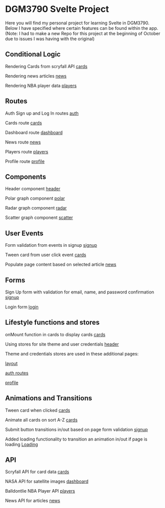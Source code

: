 # DGM3790 Svelte Project

Here you will find my personal project for learning Svelte in DGM3790. Below I have specified where certain features can be found within the app.
(Note: I had to make a new Repo for this project at the beginning of October due to issues I was having with the original)

## Conditional Logic

Rendering Cards from scryfall API [cards](https://github.com/Sterlingh78/SvelteProject/blob/master/src/routes/cards/%2Bpage.svelte)

Rendering news articles [news](https://github.com/Sterlingh78/SvelteProject/blob/master/src/routes/news/%2Bpage.svelte)

Rendering NBA player data [players](https://github.com/Sterlingh78/SvelteProject/blob/master/src/routes/players/%2Bpage.svelte)

## Routes

Auth Sign up and Log In routes [auth](https://github.com/Sterlingh78/SvelteProject/tree/master/src/routes/auth)

Cards route [cards](https://github.com/Sterlingh78/SvelteProject/tree/master/src/routes/cards)

Dashboard route [dashboard](https://github.com/Sterlingh78/SvelteProject/tree/master/src/routes/dashboard)

News route [news](https://github.com/Sterlingh78/SvelteProject/tree/master/src/routes/news)

Players route [players](https://github.com/Sterlingh78/SvelteProject/tree/master/src/routes/players)

Profile route [profile](https://github.com/Sterlingh78/SvelteProject/tree/master/src/routes/profile)

## Components

Header component [header](https://github.com/Sterlingh78/SvelteProject/tree/master/src/lib/components/header)

Polar graph component [polar](https://github.com/Sterlingh78/SvelteProject/tree/master/src/lib/components/polar)

Radar graph component [radar](https://github.com/Sterlingh78/SvelteProject/tree/master/src/lib/components/Radar)

Scatter graph component [scatter](https://github.com/Sterlingh78/SvelteProject/tree/master/src/lib/components/scatter)

## User Events

Form validation from events in signup [signup](https://github.com/Sterlingh78/SvelteProject/tree/master/src/routes/auth/signup)

Tween card from user click event [cards](https://github.com/Sterlingh78/SvelteProject/tree/master/src/routes/cards)

Populate page content based on selected article [news](https://github.com/Sterlingh78/SvelteProject/tree/master/src/routes/news)

## Forms

Sign Up form with validation for email, name, and password confirmation [signup](https://github.com/Sterlingh78/SvelteProject/tree/master/src/routes/auth/signup)

Login form [login](https://github.com/Sterlingh78/SvelteProject/tree/master/src/routes/auth/login)

## Lifestyle functions and stores

onMount function in cards to display cards [cards](https://github.com/Sterlingh78/SvelteProject/tree/master/src/routes/cards)

Using stores for site theme and user credentials [header](https://github.com/Sterlingh78/SvelteProject/tree/master/src/lib/components/header)

Theme and credentials stores are used in these additional pages:

[layout](https://github.com/Sterlingh78/SvelteProject/blob/master/src/routes/%2Blayout.svelte)

[auth routes](https://github.com/Sterlingh78/SvelteProject/tree/master/src/routes/auth)

[profile](https://github.com/Sterlingh78/SvelteProject/blob/master/src/routes/profile/%2Bpage.svelte)

## Animations and Transitions

Tween card when clicked [cards](https://github.com/Sterlingh78/SvelteProject/blob/master/src/routes/cards/%2Bpage.svelte)

Animate all cards on sort A-Z [cards](https://github.com/Sterlingh78/SvelteProject/blob/master/src/routes/cards/%2Bpage.svelte)

Submit button transitions in/out based on page form validation [signup](https://github.com/Sterlingh78/SvelteProject/blob/master/src/routes/auth/signup/%2Bpage.svelte)

Added loading functionality to transition an animation in/out if page is loading [Loading](https://github.com/Sterlingh78/SvelteProject/blob/master/src/routes/%2Blayout.svelte)

## API

Scryfall API for card data [cards](https://github.com/Sterlingh78/SvelteProject/tree/master/src/routes/cards)

NASA API for satellite images [dashboard](https://github.com/Sterlingh78/SvelteProject/blob/master/src/routes/dashboard/%2Bpage.server.js)

Balldontlie NBA Player API [players](https://github.com/Sterlingh78/SvelteProject/blob/master/src/routes/players/%2Bpage.server.js)

News API for articles [news](https://github.com/Sterlingh78/SvelteProject/blob/master/src/routes/news/%2Bpage.server.js)
